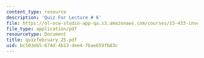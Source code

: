```yaml
---
content_type: resource
description: 'Quiz For Lecture # 6'
file: https://ol-ocw-studio-app-qa.s3.amazonaws.com/courses/15-433-investments-spring-2003/bc503eb5674d4b13dee476ae659fb83c_quizfebruary_25.pdf
file_type: application/pdf
resourcetype: Document
title: quizfebruary_25.pdf
uid: bc503eb5-674d-4b13-dee4-76ae659fb83c
---
```


